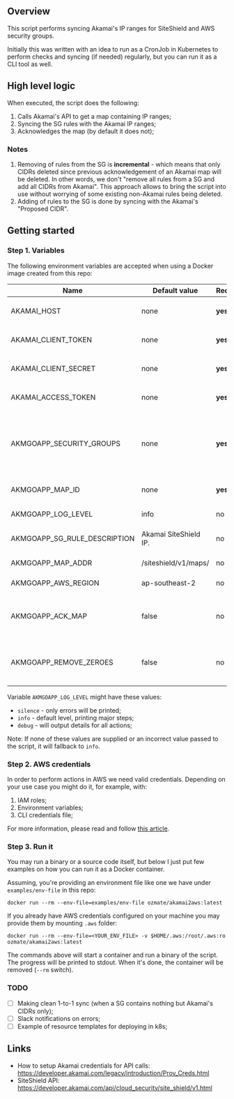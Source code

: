 ## Overview
This script performs syncing Akamai's IP ranges for SiteShield and AWS security groups.

Initially this was written with an idea to run as a CronJob in Kubernetes to perform checks and syncing (if needed) regularly, but you can run it as a CLI tool as well.

## High level logic
When executed, the script does the following:
1. Calls Akamai's API to get a map containing IP ranges;
2. Syncing the SG rules with the Akamai IP ranges;
3. Acknowledges the map (by default it does not);

### Notes
1. Removing of rules from the SG is **incremental** - which means that only CIDRs deleted since previous acknowledgement of an Akamai map will be deleted. In other words, we don't "remove all rules from a SG and add all CIDRs from Akamai". This approach allows to bring the script into use without worrying of some existing non-Akamai rules being deleted.
2. Adding of rules to the SG is done by syncing with the Akamai's "Proposed CIDR".

## Getting started
### Step 1. Variables
The following environment variables are accepted when using a Docker image created from this repo:

| Name | Default value | Required | Description |
|---|---|---|---|
|AKAMAI_HOST|none|**yes**|Used for Akamai's API calls|
|AKAMAI_CLIENT_TOKEN|none|**yes**|Used for Akamai's API calls|
|AKAMAI_CLIENT_SECRET|none|**yes**|Used for Akamai's API calls|
|AKAMAI_ACCESS_TOKEN|none|**yes**|Used for Akamai's API calls|
|AKMGOAPP_SECURITY_GROUPS|none|**yes**|A comma separated list of AWS security groups to sync with a map|
|AKMGOAPP_MAP_ID|none|**yes**|ID of an Akamai map to sync with|
|AKMGOAPP_LOG_LEVEL|info|no|A level of verbosity|
|AKMGOAPP_SG_RULE_DESCRIPTION|Akamai SiteShield IP.|no|Description for a security group rule|
|AKMGOAPP_MAP_ADDR|/siteshield/v1/maps/|no|Akamai's endpoint URL|
|AKMGOAPP_AWS_REGION|ap-southeast-2|no|AWS region to operate in|
|AKMGOAPP_ACK_MAP|false|no|If set to `true`, the map will be acknowledged after syncing|
|AKMGOAPP_REMOVE_ZEROES|false|no|If true, CIDRs like 0.0.0.0/0 and ::/0 will be removed from the SG|

Variable `AKMGOAPP_LOG_LEVEL` might have these values:
* `silence` - only errors will be printed;
* `info` - default level, printing major steps;
* `debug` - will output details for all actions;

Note: If none of these values are supplied or an incorrect value passed to the script, it will fallback to `info`.

### Step 2. AWS credentials
In order to perform actions in AWS we need valid credentials.
Depending on your use case you might do it, for example, with:
1. IAM roles;
2. Environment variables;
3. CLI credentials file;

For more information, please read and follow [this article](https://docs.aws.amazon.com/cli/latest/userguide/cli-chap-configure.html).

### Step 3. Run it
You may run a binary or a source code itself, but below I just put few examples on how you can run it as a Docker container.

Assuming, you're providing an environment file like one we have under `examples/env-file` in this repo:
```
docker run --rm --env-file=examples/env-file ozmate/akamai2aws:latest
```
If you already have AWS credentials configured on your machine you may provide them by mounting `.aws` folder:

```
docker run --rm --env-file=<YOUR_ENV_FILE> -v $HOME/.aws:/root/.aws:ro ozmate/akamai2aws:latest
```

The commands above will start a container and run a binary of the script. The progress will be printed to stdout. When it's done, the container will be removed (`--rm` switch).

### TODO
- [ ] Making clean 1-to-1 sync (when a SG contains nothing but Akamai's CIDRs only);
- [ ] Slack notifications on errors;
- [ ] Example of resource templates for deploying in k8s;

## Links
* How to setup Akamai credentials for API calls: https://developer.akamai.com/legacy/introduction/Prov_Creds.html
* SiteShield API: https://developer.akamai.com/api/cloud_security/site_shield/v1.html
